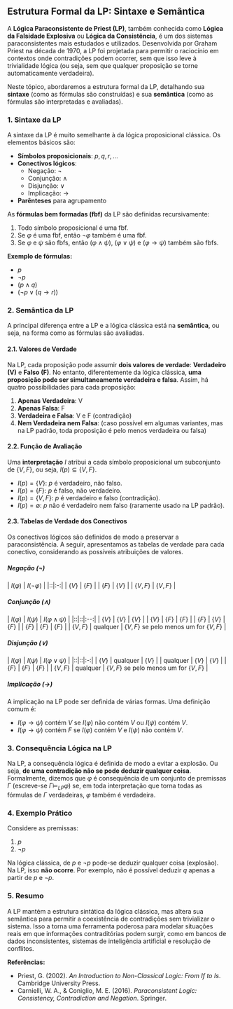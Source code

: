 
## Estrutura Formal da LP: Sintaxe e Semântica

A **Lógica Paraconsistente de Priest (LP)**, também conhecida como **Lógica da Falsidade Explosiva** ou **Lógica da Consistência**, é um dos sistemas paraconsistentes mais estudados e utilizados. Desenvolvida por Graham Priest na década de 1970, a LP foi projetada para permitir o raciocínio em contextos onde contradições podem ocorrer, sem que isso leve à trivialidade lógica (ou seja, sem que qualquer proposição se torne automaticamente verdadeira).

Neste tópico, abordaremos a estrutura formal da LP, detalhando sua **sintaxe** (como as fórmulas são construídas) e sua **semântica** (como as fórmulas são interpretadas e avaliadas).



### 1. Sintaxe da LP

A sintaxe da LP é muito semelhante à da lógica proposicional clássica. Os elementos básicos são:

- **Símbolos proposicionais**: $p, q, r, \ldots$
- **Conectivos lógicos**:
  - Negação: $\neg$
  - Conjunção: $\land$
  - Disjunção: $\lor$
  - Implicação: $\rightarrow$
- **Parênteses** para agrupamento

As **fórmulas bem formadas (fbf)** da LP são definidas recursivamente:

1. Todo símbolo proposicional é uma fbf.
2. Se $\varphi$ é uma fbf, então $\neg\varphi$ também é uma fbf.
3. Se $\varphi$ e $\psi$ são fbfs, então $(\varphi \land \psi)$, $(\varphi \lor \psi)$ e $(\varphi \rightarrow \psi)$ também são fbfs.

**Exemplo de fórmulas:**
- $p$
- $\neg p$
- $(p \land q)$
- $(\neg p \lor (q \rightarrow r))$



### 2. Semântica da LP

A principal diferença entre a LP e a lógica clássica está na **semântica**, ou seja, na forma como as fórmulas são avaliadas.

#### 2.1. Valores de Verdade

Na LP, cada proposição pode assumir **dois valores de verdade**: **Verdadeiro (V)** e **Falso (F)**. No entanto, diferentemente da lógica clássica, **uma proposição pode ser simultaneamente verdadeira e falsa**. Assim, há quatro possibilidades para cada proposição:

1. **Apenas Verdadeira**: V
2. **Apenas Falsa**: F
3. **Verdadeira e Falsa**: V e F (contradição)
4. **Nem Verdadeira nem Falsa**: (caso possível em algumas variantes, mas na LP padrão, toda proposição é pelo menos verdadeira ou falsa)

#### 2.2. Função de Avaliação

Uma **interpretação** $I$ atribui a cada símbolo proposicional um subconjunto de $\{V, F\}$, ou seja, $I(p) \subseteq \{V, F\}$.

- $I(p) = \{V\}$: $p$ é verdadeiro, não falso.
- $I(p) = \{F\}$: $p$ é falso, não verdadeiro.
- $I(p) = \{V, F\}$: $p$ é verdadeiro e falso (contradição).
- $I(p) = \emptyset$: $p$ não é verdadeiro nem falso (raramente usado na LP padrão).

#### 2.3. Tabelas de Verdade dos Conectivos

Os conectivos lógicos são definidos de modo a preservar a paraconsistência. A seguir, apresentamos as tabelas de verdade para cada conectivo, considerando as possíveis atribuições de valores.

##### Negação ($\neg$)

| $I(\varphi)$ | $I(\neg\varphi)$ |
|::|:-:|
| $\{V\}$      | $\{F\}$          |
| $\{F\}$      | $\{V\}$          |
| $\{V, F\}$   | $\{V, F\}$       |

##### Conjunção ($\land$)

| $I(\varphi)$ | $I(\psi)$ | $I(\varphi \land \psi)$ |
|::|::|:--:|
| $\{V\}$      | $\{V\}$   | $\{V\}$                 |
| $\{V\}$      | $\{F\}$   | $\{F\}$                 |
| $\{F\}$      | $\{V\}$   | $\{F\}$                 |
| $\{F\}$      | $\{F\}$   | $\{F\}$                 |
| $\{V, F\}$   | qualquer  | $\{V, F\}$ se pelo menos um for $\{V, F\}$ |

##### Disjunção ($\lor$)

| $I(\varphi)$ | $I(\psi)$ | $I(\varphi \lor \psi)$ |
|::|::|:-:|
| $\{V\}$      | qualquer  | $\{V\}$                |
| qualquer     | $\{V\}$   | $\{V\}$                |
| $\{F\}$      | $\{F\}$   | $\{F\}$                |
| $\{V, F\}$   | qualquer  | $\{V, F\}$ se pelo menos um for $\{V, F\}$ |

##### Implicação ($\rightarrow$)

A implicação na LP pode ser definida de várias formas. Uma definição comum é:

- $I(\varphi \rightarrow \psi)$ contém $V$ se $I(\varphi)$ não contém $V$ ou $I(\psi)$ contém $V$.
- $I(\varphi \rightarrow \psi)$ contém $F$ se $I(\varphi)$ contém $V$ e $I(\psi)$ não contém $V$.



### 3. Consequência Lógica na LP

Na LP, a consequência lógica é definida de modo a evitar a explosão. Ou seja, **de uma contradição não se pode deduzir qualquer coisa**. Formalmente, dizemos que $\varphi$ é consequência de um conjunto de premissas $\Gamma$ (escreve-se $\Gamma \models_{LP} \varphi$) se, em toda interpretação que torna todas as fórmulas de $\Gamma$ verdadeiras, $\varphi$ também é verdadeira.



### 4. Exemplo Prático

Considere as premissas:

1. $p$
2. $\neg p$

Na lógica clássica, de $p$ e $\neg p$ pode-se deduzir qualquer coisa (explosão). Na LP, isso **não ocorre**. Por exemplo, não é possível deduzir $q$ apenas a partir de $p$ e $\neg p$.



### 5. Resumo

A LP mantém a estrutura sintática da lógica clássica, mas altera sua semântica para permitir a coexistência de contradições sem trivializar o sistema. Isso a torna uma ferramenta poderosa para modelar situações reais em que informações contraditórias podem surgir, como em bancos de dados inconsistentes, sistemas de inteligência artificial e resolução de conflitos.



**Referências:**

- Priest, G. (2002). *An Introduction to Non-Classical Logic: From If to Is*. Cambridge University Press.
- Carnielli, W. A., & Coniglio, M. E. (2016). *Paraconsistent Logic: Consistency, Contradiction and Negation*. Springer.

